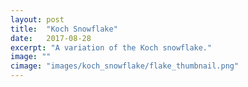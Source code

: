 ```yaml
---
layout: post
title:  "Koch Snowflake"
date:   2017-08-28
excerpt: "A variation of the Koch snowflake."
image: ""
cimage: "images/koch_snowflake/flake_thumbnail.png"
---
```



